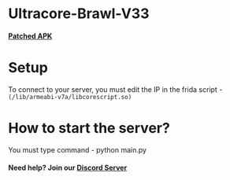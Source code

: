 # Ultracore-Brawl-V33

#### [Patched APK](https://drive.google.com/file/d/1EW2EvBceLkYQEWEjdLq0EoyektRzxpEs/view?usp=sharing)

# Setup
To connect to your server, you must edit the IP in the frida script - ```(/lib/armeabi-v7a/libcorescript.so)```

# How to start the server?
You must type command - python main.py

#### Need help? Join our [Discord Server](https://discord.gg/F9m5CPPGyV)

